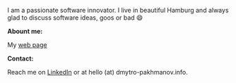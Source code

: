 I am a passionate software innovator. I live in beautiful Hamburg and always glad to discuss software ideas, goos or bad 😄
<!--
**umnick84/umnick84** is a ✨ _special_ ✨ repository because its `README.md` (this file) appears on your GitHub profile.

Here are some ideas to get you started:

- 🔭 I’m currently working on ...
- 🌱 I’m currently learning ...
- 👯 I’m looking to collaborate on ...
- 🤔 I’m looking for help with ...
- 💬 Ask me about ...
- 📫 How to reach me: ...
- 😄 Pronouns: ...
- ⚡ Fun fact: ...
-->

**Abount me:** 

My [web page](https://www.dmytro-pakhmanov.info/)
<!--
**Work:**

...
-->

**Contact:**

Reach me on [LinkedIn](https://www.linkedin.com/in/pahmanovdmitry/) or at hello (at) dmytro-pakhmanov.info.
